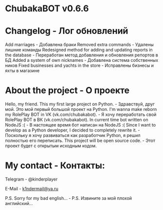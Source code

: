 # ChubakaBOT v0.6.6

# Changelog - Лог обновлений
Add marriages - Добавлена браки
Removed extra commands - Удалены лишние команды 
Redesigned method for adding and updating reports in the database - Переработан метод добавления и обновления репортов в БД
Added a system of own nicknames - Добавлена система собственных ников
Fixed businesses and yachts in the store - Исправлены бизнесы и яхты в магазине

# About the project - О проекте
Hello, my friend. This my first large project on Python. - Здравствуй, друг мой. Это мой первый большой проект на Python.
I'm wanna make reborn my RolePlay BOT in VK (vk.com/chubakabot). - Я хочу переработать свой RolePlay BOT в ВК (vk.com/chubakabot).
In current time bot written on NodeJS :( - В настоящее время бот написан на NodeJS :(
Since I want to develop as a Python developer, I decided to completely rewrite it. - Поскольку я хочу развиваться как разработчик Python, я решил полностью его переписать.
This project will be open source code. - Этот проект будет с открытым исходным кодом.

# My contact - Контакты:
Telegram - @kinderplayer

E-Mail - k1ndermail@ya.ru


P.S. Sorry for my bad english... - P.S. Извините за мой плохой английский...
